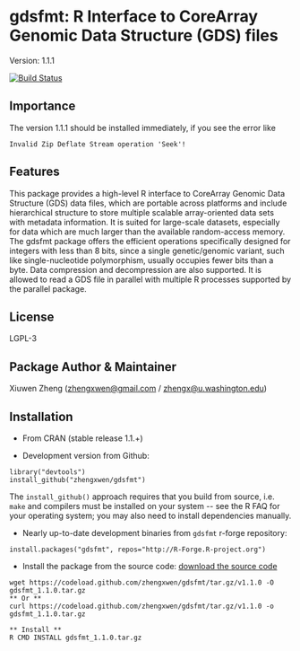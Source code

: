 gdsfmt: R Interface to CoreArray Genomic Data Structure (GDS) files
===

Version: 1.1.1

[![Build Status](https://travis-ci.org/zhengxwen/gdsfmt.png)](https://travis-ci.org/zhengxwen/gdsfmt)


## Importance

The version 1.1.1 should be installed immediately, if you see the error like
```
Invalid Zip Deflate Stream operation 'Seek'!
```


## Features

This package provides a high-level R interface to CoreArray Genomic Data Structure (GDS) data files, which are portable across platforms and include hierarchical structure to store multiple scalable array-oriented data sets with metadata information. It is suited for large-scale datasets, especially for data which are much larger than the available random-access memory. The gdsfmt package offers the efficient operations specifically designed for integers with less than 8 bits, since a single genetic/genomic variant, such like single-nucleotide polymorphism, usually occupies fewer bits than a byte. Data compression and decompression are also supported. It is allowed to read a GDS file in parallel with multiple R processes supported by the parallel package.

## License

LGPL-3

## Package Author & Maintainer

Xiuwen Zheng ([zhengxwen@gmail.com](zhengxwen@gmail.com) / [zhengx@u.washington.edu](zhengx@u.washington.edu))

## Installation

* From CRAN (stable release 1.1.+)

* Development version from Github:
```
library("devtools")
install_github("zhengxwen/gdsfmt")
```
The `install_github()` approach requires that you build from source, i.e. `make` and compilers must be installed on your system -- see the R FAQ for your operating system; you may also need to install dependencies manually.

* Nearly up-to-date development binaries from `gdsfmt` r-forge repository:
```
install.packages("gdsfmt", repos="http://R-Forge.R-project.org")
```

* Install the package from the source code:
[download the source code](https://codeload.github.com/zhengxwen/gdsfmt/tar.gz/v1.1.0)
```
wget https://codeload.github.com/zhengxwen/gdsfmt/tar.gz/v1.1.0 -O gdsfmt_1.1.0.tar.gz
** Or **
curl https://codeload.github.com/zhengxwen/gdsfmt/tar.gz/v1.1.0 -o gdsfmt_1.1.0.tar.gz

** Install **
R CMD INSTALL gdsfmt_1.1.0.tar.gz
```
